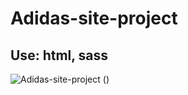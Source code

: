 # Adidas-site-project
<h2> Use: html, sass </h2>
<img src="https://github.com/vowleonoff/adidas_web_landing/blob/main/adidas_screen.png" alt="Adidas-site-project"> ()

